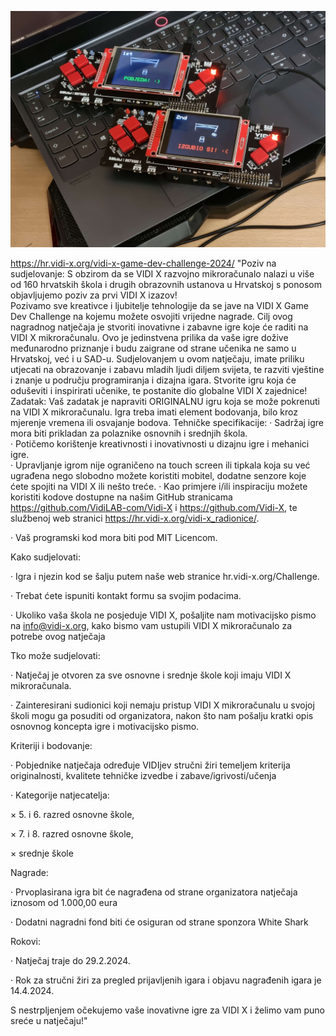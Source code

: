 
![Rješenje Tehničke škole Čakovec](https://github.com/mj122333/vidixdevch2024/blob/main/vidiX1.jpg)

https://hr.vidi-x.org/vidi-x-game-dev-challenge-2024/
"Poziv na sudjelovanje: S obzirom da se VIDI X razvojno mikroračunalo nalazi u više od 160 hrvatskih škola i drugih obrazovnih ustanova u Hrvatskoj s ponosom objavljujemo poziv za prvi VIDI X izazov!  
Pozivamo sve kreativce i ljubitelje tehnologije da se jave na VIDI X Game Dev Challenge na kojemu možete osvojiti vrijedne nagrade. 
Cilj ovog nagradnog natječaja je stvoriti inovativne i zabavne igre koje će raditi na VIDI X mikroračunalu. 
Ovo je jedinstvena prilika da vaše igre dožive međunarodno priznanje i budu zaigrane od strane učenika ne samo u Hrvatskoj, već i u SAD-u. Sudjelovanjem u ovom natječaju, imate priliku utjecati na obrazovanje i zabavu mladih ljudi diljem svijeta, te razviti vještine i znanje u području programiranja i dizajna igara. 
Stvorite igru koja će oduševiti i inspirirati učenike, te postanite dio globalne VIDI X zajednice! 
Zadatak: Vaš zadatak je napraviti ORIGINALNU igru koja se može pokrenuti na VIDI X mikroračunalu. Igra treba imati element bodovanja, bilo kroz mjerenje vremena ili osvajanje bodova. 
Tehničke specifikacije: 
·   Sadržaj igre mora biti prikladan za polaznike osnovnih i srednjih škola.  
·   Potičemo korištenje kreativnosti i inovativnosti u dizajnu igre i mehanici igre.  
·   Upravljanje igrom nije ograničeno na touch screen ili tipkala koja su već ugrađena nego slobodno možete koristiti mobitel, dodatne senzore koje ćete spojiti na VIDI X ili nešto treće. 
·   Kao primjere i/ili inspiraciju možete koristiti kodove dostupne na našim GitHub stranicama https://github.com/VidiLAB-com/Vidi-X i https://github.com/Vidi-X, te službenoj web stranici https://hr.vidi-x.org/vidi-x_radionice/.

·   Vaš programski kod mora biti pod MIT Licencom. 

Kako sudjelovati: 

·   Igra i njezin kod se šalju putem naše web stranice hr.vidi-x.org/Challenge. 

·   Trebat ćete ispuniti kontakt formu sa svojim podacima. 

·   Ukoliko vaša škola ne posjeduje VIDI X, pošaljite nam motivacijsko pismo na info@vidi-x.org, kako bismo vam ustupili VIDI X mikroračunalo za potrebe ovog natječaja  

Tko može sudjelovati: 

·   Natječaj je otvoren za sve osnovne i srednje škole koji imaju VIDI X mikroračunala. 

·   Zainteresirani sudionici koji nemaju pristup VIDI X mikroračunalu u svojoj školi mogu ga posuditi od organizatora, nakon što nam pošalju kratki opis osnovnog koncepta igre i motivacijsko pismo. 

Kriteriji i bodovanje: 

·   Pobjednike natječaja određuje VIDIjev stručni žiri temeljem kriterija originalnosti, kvalitete tehničke izvedbe i zabave/igrivosti/učenja

·   Kategorije natjecatelja:  

   × 5. i 6. razred osnovne škole,  

   ×   7. i 8. razred osnovne škole,  

   ×   srednje škole 

Nagrade: 

·   Prvoplasirana igra bit će nagrađena od strane organizatora natječaja iznosom od 1.000,00 eura  

·   Dodatni nagradni fond biti će osiguran od strane sponzora White Shark 

Rokovi: 

·   Natječaj traje do 29.2.2024. 

·   Rok za stručni žiri za pregled prijavljenih igara i objavu nagrađenih igara je 14.4.2024.

S nestrpljenjem očekujemo vaše inovativne igre za VIDI X i želimo vam puno sreće u natječaju!"
